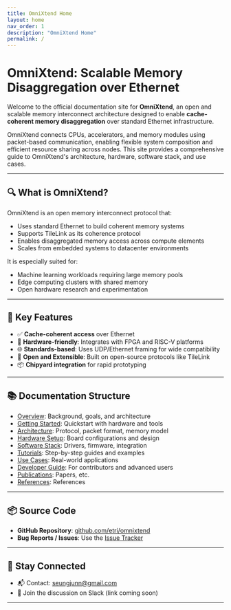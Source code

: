 ```yaml
---
title: OmniXtend Home
layout: home
nav_order: 1
description: "OmniXtend Home"
permalink: /
---
```


# OmniXtend: Scalable Memory Disaggregation over Ethernet

Welcome to the official documentation site for **OmniXtend**, an open and scalable memory interconnect architecture designed to enable **cache-coherent memory disaggregation** over standard Ethernet infrastructure.

OmniXtend connects CPUs, accelerators, and memory modules using packet-based communication, enabling flexible system composition and efficient resource sharing across nodes. This site provides a comprehensive guide to OmniXtend's architecture, hardware, software stack, and use cases.

---

## 🔍 What is OmniXtend?

OmniXtend is an open memory interconnect protocol that:
- Uses standard Ethernet to build coherent memory systems
- Supports TileLink as its coherence protocol
- Enables disaggregated memory access across compute elements
- Scales from embedded systems to datacenter environments

It is especially suited for:
- Machine learning workloads requiring large memory pools
- Edge computing clusters with shared memory
- Open hardware research and experimentation

---

## 🚀 Key Features

- ✅ **Cache-coherent access** over Ethernet
- 🔌 **Hardware-friendly**: Integrates with FPGA and RISC-V platforms
- 🌐 **Standards-based**: Uses UDP/Ethernet framing for wide compatibility
- 🧠 **Open and Extensible**: Built on open-source protocols like TileLink
- 📦 **Chipyard integration** for rapid prototyping

---

## 📚 Documentation Structure

- [Overview](docs/overview.md): Background, goals, and architecture
- [Getting Started](docs/getting-started.md): Quickstart with hardware and tools
- [Architecture](docs/architecture.md): Protocol, packet format, memory model
- [Hardware Setup](docs/hardware-setup.md): Board configurations and design
- [Software Stack](docs/software-stack.md): Drivers, firmware, integration
- [Tutorials](docs/tutorials.md): Step-by-step guides and examples
- [Use Cases](docs/use-cases.md): Real-world applications
- [Developer Guide](docs/developer-guide.md): For contributors and advanced users
- [Publications](docs/publications.md): Papers, etc.
- [References](docs/references.md): References

---

## 📦 Source Code

- **GitHub Repository**: [github.com/etri/omnixtend](https://github.com/etri/omnixtend)
- **Bug Reports / Issues**: Use the [Issue Tracker](https://github.com/etri/omnixtend/omnixtend/issues)

---

## 💬 Stay Connected

- 📬 Contact: seungjunn@gmail.com
- 💬 Join the discussion on Slack (link coming soon)  

---